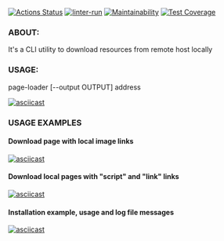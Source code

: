 [![Actions Status](https://github.com/yuriy-kormin/python-project-51/workflows/hexlet-check/badge.svg)](https://github.com/yuriy-kormin/python-project-51/actions)
[![linter-run](https://github.com/yuriy-kormin/python-project-51/actions/workflows/linter-run.yml/badge.svg)](https://github.com/yuriy-kormin/python-project-51/actions/workflows/linter-run.yml)
[![Maintainability](https://api.codeclimate.com/v1/badges/bbc370bd3de34dc00dc3/maintainability)](https://codeclimate.com/github/yuriy-kormin/python-project-51/maintainability)
[![Test Coverage](https://api.codeclimate.com/v1/badges/bbc370bd3de34dc00dc3/test_coverage)](https://codeclimate.com/github/yuriy-kormin/python-project-51/test_coverage)

### ABOUT:
It's a CLI utility to download resources from remote host locally

### USAGE:
page-loader [--output OUTPUT] address

[![asciicast](https://asciinema.org/a/516540.svg)](https://asciinema.org/a/516540)

### USAGE EXAMPLES
#### Download page with local image links
[![asciicast](https://asciinema.org/a/518396.svg)](https://asciinema.org/a/518396)
#### Download local pages with "script" and "link" links
[![asciicast](https://asciinema.org/a/518417.svg)](https://asciinema.org/a/518417)
#### Installation example, usage and log file messages
[![asciicast](https://asciinema.org/a/518655.svg)](https://asciinema.org/a/518655)